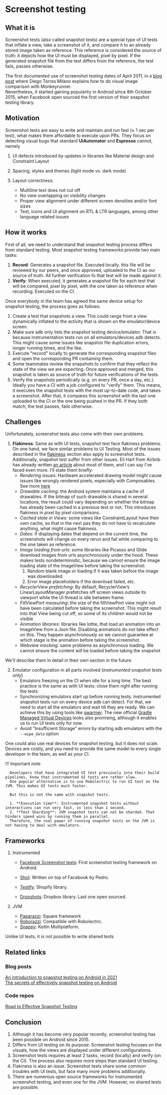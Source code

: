 # Screenshot testing

## What it is
Screenshot tests (also called snapshot tests) are a special type of UI tests that inflate a view, take a screenshot of it, and compare it to an already stored image taken as reference. This reference is considered the source of truth: it depicts how the UI must be displayed, pixel by pixel.
If the generated snapshot file from the test differs from the reference, the test fails, passes otherwise.

The first documented use of screenshot testing dates of April 2011, in a [blog post](https://dtmilano.blogspot.com/2011/04/monkeyrunner-visual-image-comparison.html) where Diego Torres Milano explains how to do visual image comparison with Monkeyrunner.  
Nevertheless, it started gaining popularity in Android since 8th October 2015, when Facebook open sourced the first version of their snapshot testing library.

## Motivation
Screenshot tests are easy to write and maintain and run fast (≈ 1 sec per test), what makes them affordable to execute upon PRs.
They focus on detecting visual bugs that standard **UiAutomator** and **Espresso** cannot, namely

1. UI defects introduced by updates in libraries like Material design and Constraint Layout
   
2. Spacing, styles and themes (light mode vs. dark mode)
   
3. Layout correctness:
     - Multiline text does not cut off
     - No view overlapping on visibility changes
     - Proper view alignment under different screen densities and/or font sizes
     - Text, icons and UI alignment on RTL & LTR languages, among other language related issues

## How it works
First of all, we need to understand that snapshot testing process differs from standard testing.
Most snapshot testing frameworks provide two main tasks:

1. **Record**: Generates a snapshot file. Executed locally. this file will be reviewed by our peers, and once approved, uploaded to the CI as our source of truth. All further verification fo that test will be made against it.
2. **Verify**: When executed, it generates a snapshot file for each test that will be compared, pixel by pixel, with the one taken as reference when recording. Executed on the CI.

Once everybody in the team has agreed the same device setup for snapshot testing, the process goes as follows:

1. Create a test that snapshots a view. This could range from a view dynamically inflated to the activity that is shown on the emulator/device screen.
2. Make sure adb only lists the snapshot testing device/emulator. That is because instrumentation tests run on all emulators/devices adb detects. This might cause some issues like snapshot file duplication errors, longer running times, and the like.
3. Execute "record" locally to generate the corresponding snapshot files and open the corresponding PR containing them.
4. Some teammates review the snapshots to confirm that they reflect the state of the view we are expecting. Once approved and merged, this snapshot is taken as source of truth for future verifications of the tests.
5. Verify the snapshots periodically (e.g. on every PR, once a day, etc.). Ideally you have a CI with a job configured to "verify" them. This means, it executes the snapshot tests with the most up-to-date code, and takes a screenshot. After that, it compares this screenshot with the last one uploaded to the CI or the one being pushed in the PR. If they both match, the test passes, fails otherwise.


## Challenges
Unfortunately, screenshot tests also come with their own problems. 

1. **Flakiness**: Same as with UI tests, snapshot test face flakiness problems. On one hand, we face similar problems to UI Testing. Most of the issues described in the [flakiness](../practices/flakiness.md) section also apply to screenshot tests.
Additionally, snapshot test suffer from other issues. Eli Hart from Airbnb has already written [an article](https://medium.com/airbnb-engineering/better-android-testing-at-airbnb-a11f6832773f) about most of them, and I can say I've faced even more. I'll state them briefly:
     - *Rendering issues*: Hardware accelerated drawing model might cause issues like wrongly rendered pixels, especially with Composables. See more [here](https://developer.android.com/guide/topics/graphics/hardware-accel)
     - *Drawable caching*: the Android system maintains a cache of drawables. If the bitmap of such drawable is shared in several locations, the result could vary depending on whether the bitmap has already been cached in a previous test or not. This introduces flakiness in pixel by pixel comparisons. 
     - *Cached state in Views*: some views like ConstraintLayout have their own cache, so that in the next pas they do not have to recalculate anything, what might cause flakiness. 
     - *Dates*: if displaying dates that depend on the current time, the screenshots will change on every rerun and fail while comparing to the one taken as reference.
     - *Image loading from urls*: some libraries like Picasso and Glide download images from urls asynchronously under the hood. These makes tests nondeterministic, because we cannot ensure the image loading state of the ImageView before taking the screenshot:
          1. Random blank image or loading if it was taken before the image was downloaded
          2. Error image placeholders if the download failed, etc.
     - *RecyclerView prefetching*: By default, RecyclerView’s LinearLayoutManager prefetches off screen views outside its viewport while the UI thread is idle between frame.
     - *FillViewPort measuring*: the size of the fillViewPort view might not have been calculated before taking the screenshot. This might result into that View being cut off, so some of its children would not be visible
     - *Animation libraries*: libraries like lottie, that load an animation into an ImageView from a Json file. Disabling animations do not take effect on this. They happen asynchronously so we cannot guarantee at which stage is the animation before taking the screenshot.
     - *Webview mocking*: same problems as asynchronous loading. We cannot ensure the content will be loaded before taking the snapshot 

We'll describe them in detail in their own section in the future.

2. Emulator configuration in all parts involved (*instrumented snapshot tests only*)
     - Emulators freezing on the CI when idle for a long time. The best practice is the same as with UI tests: close them right after running the tests
     - Synchronizing emulators start up before running tests. Instrumented snapshot tests run on every device adb can detect. For that, we need to start all the emulators and wait till they are ready. We can achieve this by using tools like [swarmer](https://github.com/gojuno/swarmer). The new official [Gradle Managed Virtual Devices](https://developer.android.com/studio/preview/features#gmd) looks also promising, although it enables us to run UI tests only for now.
     - Avoid "Insufficient Storage" errors by starting adb emulators with the `--wipe_data` option

One could also use real devices for snapshot testing, but it does not scale. Devices are costly, and you need to provide the same model to every single developer in the team, as well as your CI.

!!! Important note

      Developers that have integrated UI test previously into their build pipelines, know that instrumented UI tests are rather slow.
      One popular alternative is to use Robolectric to run UI test on the JVM. This makes UI tests much faster.

      But this is not the same with snapshot tests. 
      
      1. **Execution time**: Instrumented snapshot tests without interactions can run very fast, in less than 1 second.
      2. **Test Sharding**: JVM snapshot tests can not be sharded. That hinders speed wins by running them in parallel.
      Therefore, the real power of running snapshot tests on the JVM is not having to deal with emulators.

## Frameworks
1. Instrumented
     - [Facebook Screenshot tests](https://github.com/facebook/screenshot-tests-for-android): First screenshot testing framework on Android.
     
     - [Shot](https://github.com/pedrovgs/Shot): Written on top of Facebook by Pedro.
     
     - [Testify](https://github.com/Shopify/android-testify#readme): Shopify library. 
   
     - [Dropshots](https://github.com/dropbox/dropshots): Dropbox library. Last one open sourced.

2. JVM
     - [Paparazzi](https://github.com/cashapp/paparazzi): Square framework
     - [Roborazzi](https://github.com/takahirom/roborazzi): Compatible with Robolectric.
     - [Snappy](https://github.com/QuickBirdEng/kotlin-snapshot-testing): Kotlin Multiplatform.
   
Unlike UI tests, it is not possible to write shared tests

## Related links
### Blog posts
[An introduction to snapshot testing on Android in 2021](https://sergiosastre.hashnode.dev/an-introduction-to-snapshot-testing-on-android-in-2021)</br>
[The secrets of effectively snapshot testing on Android](https://sergiosastre.hashnode.dev/the-secrets-of-effectively-snapshot-testing-on-android)
### Code repos
[Road to Effective Snapshot Testing](https://github.com/sergio-sastre/Road-To-Effective-Snapshot-Testing)

## Conclusion
1. Although it has become very popular recently, screenshot testing has been possible on Android since 2015.
2. Differs from UI testing on its purpose: Screenshot testing focuses on the visuals, how the views are displayed under different configurations.
3. Screenshot tests requires at least 2 tasks, record (locally) and verify (on the CI). The process also requires more steps than standard UI testing.
4. Flakiness is also an issue. Screenshot tests share some common troubles with UI tests, but face many more problems additionally.
5. There are numerous open source frameworks for instrumented screenshot testing, and even one for the JVM. However, no shared tests are possible.

 



